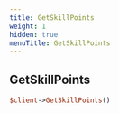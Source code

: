 ```yaml
---
title: GetSkillPoints
weight: 1
hidden: true
menuTitle: GetSkillPoints
---
```

## GetSkillPoints
```perl
$client->GetSkillPoints()
```